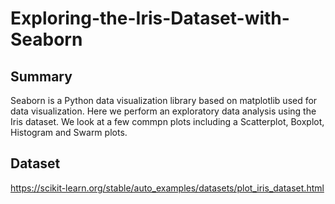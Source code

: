 # Exploring-the-Iris-Dataset-with-Seaborn

## Summary
Seaborn is a Python data visualization library based on matplotlib used for data visualization. Here we perform an exploratory data analysis using the Iris dataset. We look at a few commpn plots including a Scatterplot, Boxplot, Histogram and Swarm plots.

## Dataset
https://scikit-learn.org/stable/auto_examples/datasets/plot_iris_dataset.html
